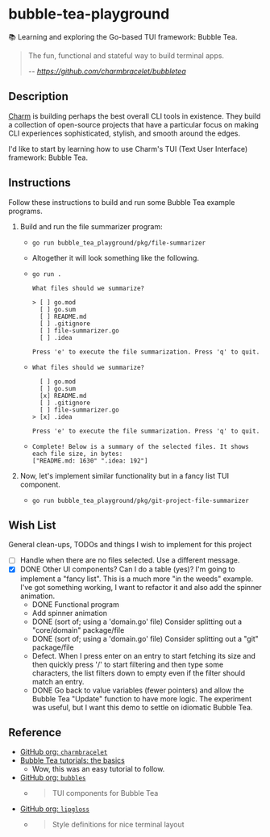 # bubble-tea-playground

📚 Learning and exploring the Go-based TUI framework: Bubble Tea.

> The fun, functional and stateful way to build terminal apps.
>
> -- <cite>https://github.com/charmbracelet/bubbletea</cite>


## Description

[Charm](https://github.com/charmbracelet) is building perhaps the best overall CLI tools in existence. They build a
collection of open-source projects that have a particular focus on making CLI experiences sophisticated, stylish,
and smooth around the edges.

I'd like to start by learning how to use Charm's TUI (Text User Interface) framework: Bubble Tea.


## Instructions

Follow these instructions to build and run some Bubble Tea example programs.

1. Build and run the file summarizer program:
   * ```shell
     go run bubble_tea_playground/pkg/file-summarizer
     ```
   * Altogether it will look something like the following.
   * ```text
     go run .

     What files should we summarize?

     > [ ] go.mod
       [ ] go.sum
       [ ] README.md
       [ ] .gitignore
       [ ] file-summarizer.go
       [ ] .idea

     Press 'e' to execute the file summarization. Press 'q' to quit.
     ```
   * ```text
     What files should we summarize?

       [ ] go.mod
       [ ] go.sum
       [x] README.md
       [ ] .gitignore
       [ ] file-summarizer.go
     > [x] .idea

     Press 'e' to execute the file summarization. Press 'q' to quit.
     ```
   * ```text
     Complete! Below is a summary of the selected files. It shows each file size, in bytes:
     ["README.md: 1630" ".idea: 192"]
     ```
2. Now, let's implement similar functionality but in a fancy list TUI component.
    * ```shell
      go run bubble_tea_playground/pkg/git-project-file-summarizer
      ```


## Wish List

General clean-ups, TODOs and things I wish to implement for this project

* [ ] Handle when there are no files selected. Use a different message.
* [x] DONE Other UI components? Can I do a table (yes)? I'm going to implement a "fancy list". This is a much
  more "in the weeds" example. I've got something working, I want to refactor it and also add the spinner animation.
   * DONE Functional program
   * Add spinner animation
   * DONE (sort of; using a 'domain.go' file) Consider splitting out a "core/domain" package/file
   * DONE (sort of; using a 'domain.go' file) Consider splitting out a "git" package/file
   * Defect. When I press enter on an entry to start fetching its size and then quickly press '/' to start filtering
     and then type some characters, the list filters down to empty even if the filter should match an entry.
   * DONE Go back to value variables (fewer pointers) and allow the Bubble Tea "Update" function to have more logic. The
     experiment was useful, but I want this demo to settle on idiomatic Bubble Tea.


## Reference

* [GitHub org: `charmbracelet`](https://github.com/charmbracelet)
* [Bubble Tea tutorials: the basics](https://github.com/charmbracelet/bubbletea/tree/master/tutorials/basics)
  * Wow, this was an easy tutorial to follow.
* [GitHub org: `bubbles`](https://github.com/charmbracelet/bubbles)
  * > TUI components for Bubble Tea
* [GitHub org: `lipgloss`](https://github.com/charmbracelet/lipgloss)
  * > Style definitions for nice terminal layout
